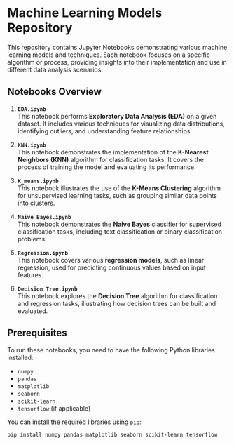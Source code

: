 # Machine Learning Models Repository

This repository contains Jupyter Notebooks demonstrating various machine learning models and techniques. Each notebook focuses on a specific algorithm or process, providing insights into their implementation and use in different data analysis scenarios.

## Notebooks Overview

1. **`EDA.ipynb`**  
   This notebook performs **Exploratory Data Analysis (EDA)** on a given dataset. It includes various techniques for visualizing data distributions, identifying outliers, and understanding feature relationships.

2. **`KNN.ipynb`**  
   This notebook demonstrates the implementation of the **K-Nearest Neighbors (KNN)** algorithm for classification tasks. It covers the process of training the model and evaluating its performance.

3. **`K_means.ipynb`**  
   This notebook illustrates the use of the **K-Means Clustering** algorithm for unsupervised learning tasks, such as grouping similar data points into clusters.

4. **`Naive Bayes.ipynb`**  
   This notebook demonstrates the **Naive Bayes** classifier for supervised classification tasks, including text classification or binary classification problems.

5. **`Regression.ipynb`**  
   This notebook covers various **regression models**, such as linear regression, used for predicting continuous values based on input features.

6. **`Decision Tree.ipynb`**  
   This notebook explores the **Decision Tree** algorithm for classification and regression tasks, illustrating how decision trees can be built and evaluated.

## Prerequisites

To run these notebooks, you need to have the following Python libraries installed:

- `numpy`
- `pandas`
- `matplotlib`
- `seaborn`
- `scikit-learn`
- `tensorflow` (if applicable)

You can install the required libraries using `pip`:

```bash
pip install numpy pandas matplotlib seaborn scikit-learn tensorflow
